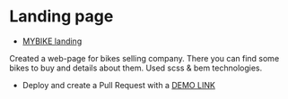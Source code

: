 # Landing page
- [MYBIKE landing](https://www.figma.com/file/NZQAIydtHo5QkINyGLHNcq/BIKE-New-Version?node-id=0%3A1)

Created a web-page for bikes selling company. There you can find some bikes to buy and details about them.
Used scss & bem technologies.

- Deploy and create a Pull Request with a [DEMO LINK](https://FIREDAN99.github.io/layout_landing/)
